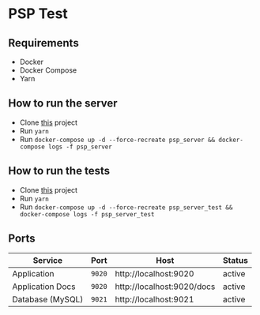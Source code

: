 # PSP Test

## Requirements

- Docker
- Docker Compose
- Yarn

## How to run the server

- Clone [this](https://github.com/darwinboaventura/psp-test) project
- Run `yarn`
- Run `docker-compose up -d --force-recreate psp_server && docker-compose logs -f psp_server`

## How to run the tests

- Clone [this](https://github.com/darwinboaventura/psp-test) project
- Run `yarn`
- Run `docker-compose up -d --force-recreate psp_server_test && docker-compose logs -f psp_server_test`

## Ports

| Service               | Port   | Host                       | Status |
|-----------------------|--------|----------------------------|--------|
| Application           | `9020` | http://localhost:9020      | active |
| Application Docs      | `9020` | http://localhost:9020/docs | active |
| Database (MySQL)      | `9021` | http://localhost:9021      | active |
